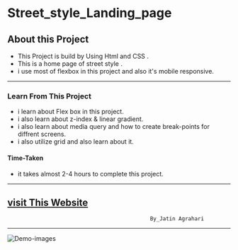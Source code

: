 # Street_style_Landing_page


## About this Project
- This Project is build by Using Html and CSS .                
- This is a home page of street style .
- i use most of flexbox in this project and also it's  mobile responsive.  

---

### Learn From This Project
- i learn about Flex box in this project.
- i  also learn about z-index & linear gradient.
- i also learn about media query and how to create break-points for diffrent screens.
- i also utilize grid and also learn about it.

#### Time-Taken
- it takes almost 2-4 hours to complete this project.
---
[visit This Website](https://street-style-landingp.netlify.app/)
---

                                                 By_Jatin Agrahari

---

![Demo-images](https://github.com/jatin2311/street-style-landing-page/blob/master/Demo/Desktop%20Screenshot%202022.08.19%20-%2022.09.32.92.png)
